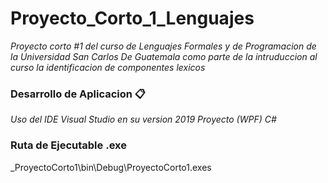# Proyecto_Corto_1_Lenguajes
_Proyecto corto #1 del curso de Lenguajes Formales y de Programacion de la Universidad San Carlos De Guatemala como parte de la intruduccion al curso la identificacion de componentes lexicos_
### Desarrollo de Aplicacion 📋
_Uso del IDE Visual Studio en su version 2019_
_Proyecto (WPF) C#_

### Ruta de Ejecutable .exe 
_ProyectoCorto1\bin\Debug\ProyectoCorto1.exes
